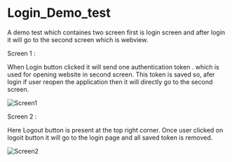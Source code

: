 # Login_Demo_test
A demo test which containes two screen first is login screen and after login it will go to the second screen which is webview.

Screen 1 :

When Login button clicked it will send one authentication token . which is used for opening website in second screen.
This token is saved so, afer login if user reopen the application then it will directly go to the second screen.

![Screen1](https://user-images.githubusercontent.com/26797482/77000805-f24ab700-697e-11ea-83a3-219490d7838f.png)


Screen 2 :

Here Logout button is present at the top right corner. Once user clicked on logoit button it will go to the login page and all saved token is removed.

![Screen2](https://user-images.githubusercontent.com/26797482/77000922-1dcda180-697f-11ea-96fd-01da1f475b69.png)
